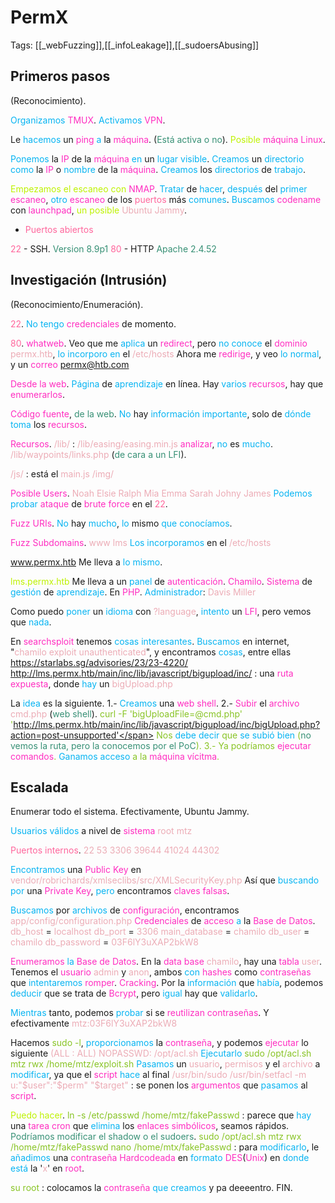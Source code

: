# PermX

Tags: [[_webFuzzing]],[[_infoLeakage]],[[_sudoersAbusing]]

## Primeros pasos
(Reconocimiento).

<span style="color:#07b4f2">Organizamos</span> <span style="color:#ff2dc0">TMUX</span>.
<span style="color:#07b4f2">Activamos</span> <span style="color:#ff2dc0">VPN</span>.

Le <span style="color:#07b4f2">hacemos</span> un <span style="color:#ff2dc0">ping</span> <span style="color:#07b4f2">a</span> la <span style="color:#ff2dc0">máquina</span>. (<span style="color:#379075">Está activa o no</span>).
<span style="color:#bef202">Posible</span> <span style="color:#ff2dc0">máquina Linux</span>.

<span style="color:#07b4f2">Ponemos</span> la <span style="color:#ff2dc0">IP</span> de la <span style="color:#ff2dc0">máquina</span> <span style="color:#07b4f2">en</span> un <span style="color:#07b4f2">lugar visible</span>.
<span style="color:#07b4f2">Creamos</span> un <span style="color:#07b4f2">directorio</span> <span style="color:#07b4f2">como</span> la <span style="color:#ff2dc0">IP</span> o <span style="color:#07b4f2">nombre</span> de la <span style="color:#ff2dc0">máquina</span>.
<span style="color:#07b4f2">Creamos</span> los <span style="color:#07b4f2">directorios</span> de <span style="color:#07b4f2">trabajo</span>.

<span style="color:#bef202">Empezamos el escaneo con</span> <span style="color:#ff2dc0">NMAP</span>. <span style="color:#07b4f2">Tratar</span> de <span style="color:#07b4f2">hacer</span>, <span style="color:#07b4f2">después</span> del <span style="color:#07b4f2">primer</span> <span style="color:#ff2dc0">escaneo</span>, <span style="color:#07b4f2">otro</span> <span style="color:#ff2dc0">escaneo</span> de los <span style="color:#ff669c">puertos</span> más <span style="color:#07b4f2">comunes</span>.
<span style="color:#07b4f2">Buscamos</span> <span style="color:#ff2dc0">codename</span> con <span style="color:#ff2dc0">launchpad</span>, <span style="color:#bef202">un posible</span> <span style="color:#ecacb6">Ubuntu Jammy</span>.

+ <span style="color:#ff669c">Puertos abiertos</span>

<span style="color:#ff669c">22</span> - SSH. <span style="color:#379075">Version 8.9p1</span>
<span style="color:#ff669c">80</span> - HTTP <span style="color:#379075">Apache 2.4.52</span>


## Investigación (Intrusión)
(Reconocimiento/Enumeración).

<span style="color:#ff669c">22</span>.
<span style="color:#07b4f2">No tengo</span> <span style="color:#ff2dc0">credenciales</span> de momento.


<span style="color:#ff669c">80</span>.
<span style="color:#ff2dc0">whatweb</span>. Veo que me <span style="color:#07b4f2">aplica</span> un <span style="color:#ff2dc0">redirect</span>, pero <span style="color:#07b4f2">no conoce</span> el <span style="color:#ff2dc0">dominio</span> <span style="color:#ecacb6">permx.htb</span>, <span style="color:#07b4f2">lo incorporo en</span> el <span style="color:#ecacb6">/etc/hosts</span>
Ahora me <span style="color:#ff2dc0">redirige</span>, y veo <span style="color:#07b4f2">lo normal</span>, y un <span style="color:#ff2dc0">correo</span> <span style="color:#ecacb6">permx@htb.com</span>

<span style="color:#ff2dc0">Desde la web</span>.
<span style="color:#07b4f2">Página</span> de <span style="color:#07b4f2">aprendizaje</span> en línea. Hay <span style="color:#07b4f2">varios</span> <span style="color:#ff2dc0">recursos</span>, hay que <span style="color:#ff2dc0">enumerarlos</span>.

<span style="color:#ff2dc0">Código fuente</span>, <span style="color:#379075">de la web</span>.
<span style="color:#07b4f2">No</span> hay <span style="color:#07b4f2">información importante</span>, solo de <span style="color:#07b4f2">dónde toma </span>los <span style="color:#ff2dc0">recursos</span>.

<span style="color:#ff2dc0">Recursos</span>.
<span style="color:#ecacb6">/lib/</span> :    <span style="color:#ecacb6">/lib/easing/easing.min.js</span> <span style="color:#ff2dc0">analizar</span>, <span style="color:#07b4f2">no</span> es <span style="color:#07b4f2">mucho</span>. <span style="color:#ecacb6">/lib/waypoints/links.php</span> (<span style="color:#379075">de cara a un LFI</span>).

<span style="color:#ecacb6">/js/</span> :    está el <span style="color:#ecacb6">main.js</span>
<span style="color:#ecacb6">/img/</span>

<span style="color:#ff2dc0">Posible Users</span>.
<span style="color:#ecacb6">Noah</span>
<span style="color:#ecacb6">Elsie</span>
<span style="color:#ecacb6">Ralph</span>
<span style="color:#ecacb6">Mia</span>
<span style="color:#ecacb6">Emma</span>
<span style="color:#ecacb6">Sarah</span>
<span style="color:#ecacb6">Johny</span>
<span style="color:#ecacb6">James</span>
<span style="color:#07b4f2">Podemos probar</span> <span style="color:#ff2dc0">ataque</span> de<span style="color:#ff2dc0"> brute force</span> en el <span style="color:#ff669c">22</span>.

<span style="color:#ff2dc0">Fuzz URIs</span>.
<span style="color:#07b4f2">No</span> hay <span style="color:#07b4f2">mucho</span>, <span style="color:#07b4f2">lo</span> mismo <span style="color:#07b4f2">que conocíamos</span>.

<span style="color:#ff2dc0">Fuzz Subdomains</span>.
<span style="color:#ecacb6">www</span>
<span style="color:#ecacb6">lms</span>
<span style="color:#07b4f2">Los incorporamos</span> en el <span style="color:#ecacb6">/etc/hosts</span> 

<span style="color:#bef202">www.permx.htb</span>
Me lleva a <span style="color:#07b4f2">lo mismo</span>.

<span style="color:#bef202">lms.permx.htb</span>
Me lleva a un <span style="color:#07b4f2">panel</span> de <span style="color:#ff2dc0">autenticación</span>.
<span style="color:#ff2dc0">Chamilo</span>. <span style="color:#ff2dc0">Sistema</span> de <span style="color:#07b4f2">gestión</span> de <span style="color:#07b4f2">aprendizaje</span>. En <span style="color:#ff2dc0">PHP</span>.
<span style="color:#07b4f2">Administrador</span>: <span style="color:#ecacb6">Davis Miller</span>

Como puedo <span style="color:#07b4f2">poner</span> un <span style="color:#07b4f2">idioma</span> con <span style="color:#ecacb6">?language</span>, <span style="color:#07b4f2">intento</span> un <span style="color:#ff2dc0">LFI</span>, pero vemos que <span style="color:#07b4f2">nada</span>.

En <span style="color:#ff2dc0">searchsploit</span> tenemos <span style="color:#07b4f2">cosas interesantes</span>.
<span style="color:#07b4f2">Buscamos</span> en internet, "<span style="color:#ecacb6">chamilo exploit unauthenticated</span>", y encontramos <span style="color:#07b4f2">cosas</span>, entre ellas
https://starlabs.sg/advisories/23/23-4220/
<span style="color:#ecacb6">http://lms.permx.htb/main/inc/lib/javascript/bigupload/inc/</span> :    una <span style="color:#ff2dc0">ruta expuesta</span>, donde <span style="color:#07b4f2">hay</span> un <span style="color:#ecacb6">bigUpload.php</span>

La <span style="color:#07b4f2">idea</span> es la siguiente.
1.- <span style="color:#07b4f2">Creamos</span> una <span style="color:#ff2dc0">web shell</span>.
2.- <span style="color:#ff2dc0">Subir</span> el <span style="color:#ff2dc0">archivo</span> <span style="color:#ecacb6">cmd.php</span> (<span style="color:#379075">web shell</span>).
<span style="color:#88c425">curl -F 'bigUploadFile=@cmd.php' 'http://lms.permx.htb/main/inc/lib/javascript/bigupload/inc/bigUpload.php?action=post-unsupported'</span>
Nos <span style="color:#07b4f2">debe decir</span> que <span style="color:#07b4f2">se subió bien</span> (<span style="color:#379075">no vemos la ruta, pero la conocemos por el PoC</span>).
3.- Ya podríamos <span style="color:#ff2dc0">ejecutar comandos</span>. <span style="color:#07b4f2">Ganamos acceso</span> a la <span style="color:#ff2dc0">máquina vícitma</span>.


## Escalada

Enumerar todo el sistema.
Efectivamente, Ubuntu Jammy.

<span style="color:#07b4f2">Usuarios válidos</span> a nivel de <span style="color:#ff2dc0">sistema</span>
<span style="color:#ecacb6">root</span>
<span style="color:#ecacb6">mtz</span>

<span style="color:#ff669c">Puertos internos</span>.
<span style="color:#ecacb6">22</span>
<span style="color:#ecacb6">53</span>
<span style="color:#ecacb6">3306</span>
<span style="color:#ecacb6">39644</span>
<span style="color:#ecacb6">41024</span>
<span style="color:#ecacb6">44302</span>

<span style="color:#07b4f2">Encontramos</span> una <span style="color:#ff2dc0">Public Key</span> en <span style="color:#ecacb6">vendor/robrichards/xmlseclibs/src/XMLSecurityKey.php</span>
Así que<span style="color:#07b4f2"> buscando por</span> una <span style="color:#ff2dc0">Private Key</span>, <span style="color:#07b4f2">pero</span> encontramos <span style="color:#ff2dc0">claves falsas</span>.

<span style="color:#07b4f2">Buscamos</span> por <span style="color:#07b4f2">archivos</span> de <span style="color:#ff2dc0">configuración</span>, encontramos <span style="color:#ecacb6">app/config/configuration.php</span>
<span style="color:#ff2dc0">Credenciales</span> de <span style="color:#ff2dc0">acceso</span> <span style="color:#07b4f2">a</span> la<span style="color:#ff2dc0"> Base de Datos</span>.
<span style="color:#ecacb6">db_host</span> = <span style="color:#ecacb6">localhost</span>
<span style="color:#ecacb6">db_port</span> = <span style="color:#ecacb6">3306</span>
<span style="color:#ecacb6">main_database</span> = <span style="color:#ecacb6">chamilo</span>
<span style="color:#ecacb6">db_user</span> = <span style="color:#ecacb6">chamilo</span>
<span style="color:#ecacb6">db_password</span> = <span style="color:#ecacb6">03F6lY3uXAP2bkW8</span>

<span style="color:#ff2dc0">Enumeramos</span> <span style="color:#07b4f2">la</span> <span style="color:#ff2dc0">Base de Datos</span>.
En la <span style="color:#ff2dc0">data base</span> <span style="color:#ecacb6">chamilo</span>, hay una <span style="color:#ff2dc0">tabla</span> <span style="color:#ecacb6">user</span>.
Tenemos el <span style="color:#ff2dc0">usuario</span> <span style="color:#ecacb6">admin</span> y <span style="color:#ecacb6">anon</span>, ambos <span style="color:#07b4f2">con</span> <span style="color:#ff2dc0">hashes</span> como <span style="color:#ff2dc0">contraseñas</span> que <span style="color:#07b4f2">intentaremos</span> <span style="color:#ff2dc0">romper</span>.
<span style="color:#ff2dc0">Cracking</span>.
Por la <span style="color:#07b4f2">información</span> que <span style="color:#07b4f2">había</span>, podemos <span style="color:#07b4f2">deducir</span> que se trata de <span style="color:#ff2dc0">Bcrypt</span>, pero <span style="color:#07b4f2">igual</span> hay que <span style="color:#07b4f2">validarlo</span>.

<span style="color:#07b4f2">Mientras</span> tanto, podemos <span style="color:#07b4f2">probar</span> si se <span style="color:#ff2dc0">reutilizan contraseñas</span>.
Y efectivamente
<span style="color:#ecacb6">mtz:03F6lY3uXAP2bkW8</span> 

Hacemos<span style="color:#88c425"> sudo -l</span>, <span style="color:#07b4f2">proporcionamos</span> la <span style="color:#ff2dc0">contraseña</span>, y podemos <span style="color:#ff2dc0">ejecutar</span> lo siguiente
<span style="color:#ecacb6">(ALL : ALL) NOPASSWD: /opt/acl.sh</span> 
<span style="color:#07b4f2">Ejecutarlo</span>
<span style="color:#88c425">sudo /opt/acl.sh mtz rwx /home/mtz/exploit.sh</span>
<span style="color:#07b4f2">Pasamos</span> un <span style="color:#ecacb6">usuario</span>, <span style="color:#ecacb6">permisos</span> y el <span style="color:#ecacb6">archivo</span> a <span style="color:#07b4f2">modificar</span>, ya que el <span style="color:#ff2dc0">script</span> <span style="color:#07b4f2">hace</span> al final
<span style="color:#ecacb6">/usr/bin/sudo /usr/bin/setfacl -m u:"$user":"$perm" "$target"</span>  :    se ponen los <span style="color:#ff2dc0">argumentos</span> que <span style="color:#07b4f2">pasamos</span> al <span style="color:#ff2dc0">script</span>.

<span style="color:#bef202">Puedo hacer</span>.
<span style="color:#88c425">ln -s /etc/passwd /home/mtz/fakePasswd</span> :    parece que <span style="color:#07b4f2">hay</span> una <span style="color:#ff2dc0">tarea cron</span> que <span style="color:#07b4f2">elimina</span> los <span style="color:#ff2dc0">enlaces simbólicos</span>, seamos rápidos. <span style="color:#379075">Podríamos modificar el shadow o el sudoers</span>.
<span style="color:#88c425">sudo /opt/acl.sh mtz rwx /home/mtz/fakePasswd</span>
<span style="color:#88c425">nano /home/mtx/fakePasswd</span> :   para <span style="color:#07b4f2">modificarlo</span>, le <span style="color:#07b4f2">añadimos</span> una <span style="color:#ff2dc0">contraseña Hardcodeada</span> en <span style="color:#07b4f2">formato</span> <span style="color:#ff2dc0">DES</span>(<span style="color:#ff2dc0">Unix</span>) en <span style="color:#07b4f2">donde está</span> la '<span style="color:#ecacb6">x</span>' en <span style="color:#ff2dc0">root</span>.

<span style="color:#88c425">su root</span> :    colocamos la <span style="color:#ff2dc0">contraseña</span> <span style="color:#07b4f2">que creamos</span> y pa deeeentro.
FIN.
